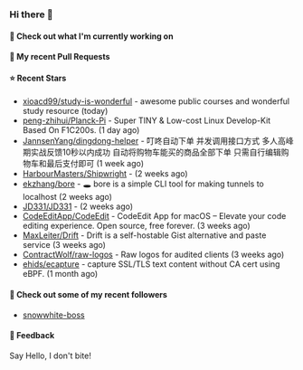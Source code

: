 ### Hi there 👋

#### 👷 Check out what I'm currently working on

#### 🔨 My recent Pull Requests


#### ⭐ Recent Stars

- [xioacd99/study-is-wonderful](https://github.com/xioacd99/study-is-wonderful) - awesome public courses and wonderful study resource (today)
- [peng-zhihui/Planck-Pi](https://github.com/peng-zhihui/Planck-Pi) - Super TINY &amp; Low-cost Linux Develop-Kit Based On F1C200s. (1 day ago)
- [JannsenYang/dingdong-helper](https://github.com/JannsenYang/dingdong-helper) - 叮咚自动下单 并发调用接口方式 多人高峰期实战反馈10秒以内成功 自动将购物车能买的商品全部下单 只需自行编辑购物车和最后支付即可 (1 week ago)
- [HarbourMasters/Shipwright](https://github.com/HarbourMasters/Shipwright) -  (2 weeks ago)
- [ekzhang/bore](https://github.com/ekzhang/bore) - 🕳 bore is a simple CLI tool for making tunnels to localhost (2 weeks ago)
- [JD331/JD331](https://github.com/JD331/JD331) -  (2 weeks ago)
- [CodeEditApp/CodeEdit](https://github.com/CodeEditApp/CodeEdit) - CodeEdit App for macOS – Elevate your code editing experience. Open source, free forever. (3 weeks ago)
- [MaxLeiter/Drift](https://github.com/MaxLeiter/Drift) - Drift is a self-hostable Gist alternative and paste service (3 weeks ago)
- [ContractWolf/raw-logos](https://github.com/ContractWolf/raw-logos) - Raw logos for audited clients (3 weeks ago)
- [ehids/ecapture](https://github.com/ehids/ecapture) - capture SSL/TLS text content without CA cert using eBPF. (1 month ago)

#### 👯 Check out some of my recent followers

- [snowwhite-boss](https://github.com/snowwhite-boss)

#### 💬 Feedback

Say Hello, I don't bite!